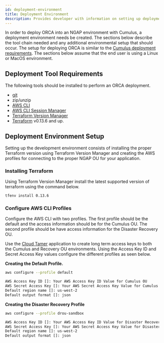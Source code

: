 ```yaml
---
id: deployment-environment
title: Deployment Environment
description: Provides developer with information on setting up deployment environment.
---
```


In order to deploy ORCA into an NGAP environment with Cumulus, a deployment
environment needs be created. The sections below describe the tool chain needed
and any additional environmental setup that should occur. The setup for deploying
ORCA is similar to the [Cumulus deployment requirements](https://nasa.github.io/cumulus/docs/deployment/deployment-readme#requirements).
The sections below assume that the end user is using a Linux or MacOS environment.


## Deployment Tool Requirements

The following tools should be installed to perform an ORCA deployment.

- [git](https://git-scm.com/book/en/v2/Getting-Started-Installing-Git)
- zip/unzip
- [AWS CLI](https://aws.amazon.com/cli/)
- [AWS CLI Session Manager](https://docs.aws.amazon.com/systems-manager/latest/userguide/session-manager-working-with-install-plugin.html)
- [Terraform Version Manager](https://github.com/tfutils/tfenv)
- [Terraform](https://www.terraform.io/intro/index.html) v0.13.6 and up.


## Deployment Environment Setup

Setting up the development environment consists of installing the proper Terraform
version using Terraform Version Manager and creating the AWS profiles for connecting
to the proper NGAP OU for your application.


### Installing Terraform

Using Terraform Version Manager install the latest supported version of terraform
using the command below.

```bash
tfenv install 0.13.6
```


### Configure AWS CLI Profiles

Configure the AWS CLI with two profiles. The first profile should be the default
and the access information should be for the Cumulus OU. The second profile should
be have access information for the Disaster Recovery OU.

Use the [Cloud Tamer](https://cloud.earthdatacloud.nasa.gov) application to create
long term access keys to both the Cumulus and Recovery OU environments. Using the
Access Key ID and Secret Access Key values configure the different profiles as seen
below.

**Creating the Default Profile.**
```bash
aws configure --profile default

AWS Access Key ID []: Your AWS Access Key ID Value for Cumulus OU
AWS Secret Access Key []: Your AWS Secret Access Key Value for Cumulus OU
Default region name []: us-west-2
Default output format []: json
```

**Creating the Disaster Recovery Profile**
```bash
aws configure --profile drou-sandbox

AWS Access Key ID []: Your AWS Access Key ID Value for Disaster Recovery OU
AWS Secret Access Key []: Your AWS Secret Access Key Value for Disaster Recovery OU
Default region name []: us-west-2
Default output format []: json
```
